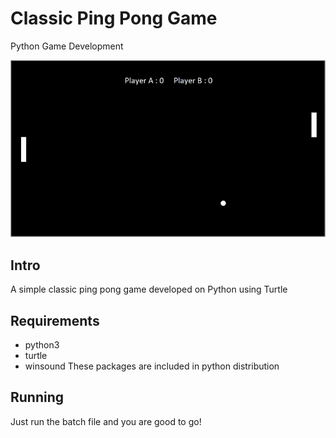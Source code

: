 # Classic Ping Pong Game
Python Game Development 

<p align="center">
    <img src="https://github.com/Saffian-Asghar/Classic-Ping-Pong-Game/blob/master/game.gif?raw=true" width="720" alt="lines" /><br>    
</p> 

## Intro
A simple classic ping pong game developed on Python using Turtle
## Requirements
* python3
* turtle
* winsound
These packages are included in python distribution

## Running
Just run the batch file and you are good to go!

